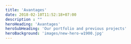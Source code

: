 ```yaml
---
title: 'Avantages'
date: 2018-02-10T11:52:18+07:00
description : ""
heroHeading: 'Avantages'
heroSubHeading: 'Our portfolio and previous projects'
heroBackground: 'images/new-hero-w1900.jpg'
---
```

